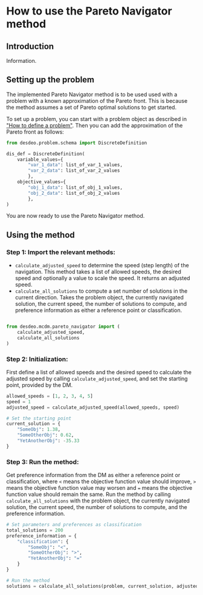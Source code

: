 # How to use the Pareto Navigator method

## Introduction

Information.

## Setting up the problem

The implemented Pareto Navigator method is to be used used with a problem with a known approximation of the Pareto front.
This is because the method assumes a set of Pareto optimal solutions to get started.

To set up a problem, you can start with a problem object as described in ["How to define a problem"](./problem.md). Then you can add the approximation of the Pareto front as follows:

```python
from desdeo.problem.schema import DiscreteDefinition

dis_def = DiscreteDefinition(
    variable_values={
        "var_1_data": list_of_var_1_values,
        "var_2_data": list_of_var_2_values
        },
    objective_values={
        "obj_1_data": list_of_obj_1_values,
        "obj_2_data": list_of_obj_2_values
        },
)
```

You are now ready to use the Pareto Navigator method.

## Using the method

### Step 1: Import the relevant methods:

- `calculate_adjusted_speed` to determine the speed (step length) of the navigation. This method takes a list of allowed speeds, the desired speed and optionally a value to scale the speed. It returns an adjusted speed.
- `calculate_all_solutions` to compute a set number of solutions in the current direction. Takes the problem object, the currently navigated solution, the current speed, the number of solutions to compute, and preference information as either a reference point or classification.

```python

from desdeo.mcdm.pareto_navigator import (
    calculate_adjusted_speed,
    calculate_all_solutions
)
```

### Step 2: Initialization:

First define a list of allowed speeds and the desired speed to calculate the adjusted speed by calling `calculate_adjusted_speed`, and set the starting point, provided by the DM.

```python
allowed_speeds = [1, 2, 3, 4, 5]
speed = 1
adjusted_speed = calculate_adjusted_speed(allowed_speeds, speed)

# Set the starting point
current_solution = {
    "SomeObj": 1.38,
    "SomeOtherObj": 0.62,
    "YetAnotherObj": -35.33
}
```

### Step 3: Run the method:

Get preference information from the DM as either a reference point or classification, where `<` means the objective function value should improve, `>` means the objective function value may worsen and `=` means the objective function value should remain the same.
Run the method by calling `calculate_all_solutions` with the problem object, the currently navigated solution, the current speed, the number of solutions to compute, and the preference information.

```python
# Set parameters and preferences as classification
total_solutions = 200
preference_information = {
    "classification": {
        "SomeObj": "<",
        "SomeOtherObj": ">",
        "YetAnotherObj": "="
    }
}

# Run the method
solutions = calculate_all_solutions(problem, current_solution, adjusted_speed, num_solutions, preference_information)
```